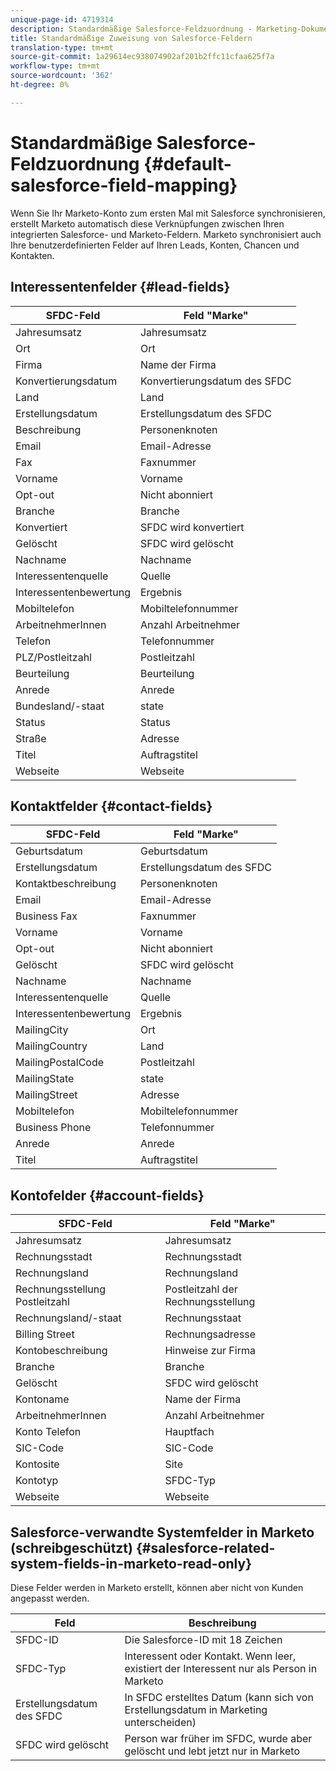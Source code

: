 ```yaml
---
unique-page-id: 4719314
description: Standardmäßige Salesforce-Feldzuordnung - Marketing-Dokumente - Produktdokumentation
title: Standardmäßige Zuweisung von Salesforce-Feldern
translation-type: tm+mt
source-git-commit: 1a29614ec938074902af201b2ffc11cfaa625f7a
workflow-type: tm+mt
source-wordcount: '362'
ht-degree: 0%

---
```



# Standardmäßige Salesforce-Feldzuordnung {#default-salesforce-field-mapping}

Wenn Sie Ihr Marketo-Konto zum ersten Mal mit Salesforce synchronisieren, erstellt Marketo automatisch diese Verknüpfungen zwischen Ihren integrierten Salesforce- und Marketo-Feldern. Marketo synchronisiert auch Ihre benutzerdefinierten Felder auf Ihren Leads, Konten, Chancen und Kontakten.

## Interessentenfelder {#lead-fields}

| SFDC-Feld | Feld &quot;Marke&quot; |
|---|---|
| Jahresumsatz | Jahresumsatz |
| Ort | Ort |
| Firma | Name der Firma |
| Konvertierungsdatum | Konvertierungsdatum des SFDC |
| Land | Land |
| Erstellungsdatum | Erstellungsdatum des SFDC |
| Beschreibung | Personenknoten |
| Email | Email-Adresse |
| Fax | Faxnummer |
| Vorname | Vorname |
| Opt-out | Nicht abonniert |
| Branche | Branche |
| Konvertiert | SFDC wird konvertiert |
| Gelöscht | SFDC wird gelöscht |
| Nachname | Nachname |
| Interessentenquelle | Quelle |
| Interessentenbewertung | Ergebnis |
| Mobiltelefon | Mobiltelefonnummer |
| ArbeitnehmerInnen | Anzahl Arbeitnehmer |
| Telefon | Telefonnummer |
| PLZ/Postleitzahl | Postleitzahl |
| Beurteilung | Beurteilung |
| Anrede | Anrede |
| Bundesland/-staat | state |
| Status | Status |
| Straße | Adresse |
| Titel | Auftragstitel |
| Webseite | Webseite |

## Kontaktfelder {#contact-fields}

| SFDC-Feld | Feld &quot;Marke&quot; |
|---|---|
| Geburtsdatum | Geburtsdatum |
| Erstellungsdatum | Erstellungsdatum des SFDC |
| Kontaktbeschreibung | Personenknoten |
| Email | Email-Adresse |
| Business Fax | Faxnummer |
| Vorname | Vorname |
| Opt-out | Nicht abonniert |
| Gelöscht | SFDC wird gelöscht |
| Nachname | Nachname |
| Interessentenquelle | Quelle |
| Interessentenbewertung | Ergebnis |
| MailingCity | Ort |
| MailingCountry | Land |
| MailingPostalCode | Postleitzahl |
| MailingState | state |
| MailingStreet | Adresse |
| Mobiltelefon | Mobiltelefonnummer |
| Business Phone | Telefonnummer |
| Anrede | Anrede |
| Titel | Auftragstitel |

## Kontofelder {#account-fields}

| SFDC-Feld | Feld &quot;Marke&quot; |
|---|---|
| Jahresumsatz | Jahresumsatz |
| Rechnungsstadt | Rechnungsstadt |
| Rechnungsland | Rechnungsland |
| Rechnungsstellung Postleitzahl | Postleitzahl der Rechnungsstellung |
| Rechnungsland/-staat | Rechnungsstaat |
| Billing Street | Rechnungsadresse |
| Kontobeschreibung | Hinweise zur Firma |
| Branche | Branche |
| Gelöscht | SFDC wird gelöscht |
| Kontoname | Name der Firma |
| ArbeitnehmerInnen | Anzahl Arbeitnehmer |
| Konto Telefon | Hauptfach |
| SIC-Code | SIC-Code |
| Kontosite | Site |
| Kontotyp | SFDC-Typ |
| Webseite | Webseite |

## Salesforce-verwandte Systemfelder in Marketo (schreibgeschützt) {#salesforce-related-system-fields-in-marketo-read-only}

Diese Felder werden in Marketo erstellt, können aber nicht von Kunden angepasst werden.

| Feld | Beschreibung |
|---|---|
| SFDC-ID | Die Salesforce-ID mit 18 Zeichen |
| SFDC-Typ | Interessent oder Kontakt. Wenn leer, existiert der Interessent nur als Person in Marketo |
| Erstellungsdatum des SFDC | In SFDC erstelltes Datum (kann sich von Erstellungsdatum in Marketing unterscheiden) |
| SFDC wird gelöscht | Person war früher im SFDC, wurde aber gelöscht und lebt jetzt nur in Marketo |
